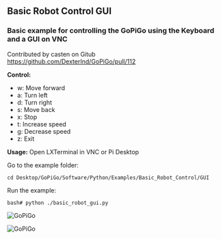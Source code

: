 ## Basic Robot Control GUI

### Basic example for controlling the GoPiGo using the Keyboard and a GUI on VNC

Contributed by casten on Gitub https://github.com/DexterInd/GoPiGo/pull/112

**Control:**

- w:	Move forward
- a:	Turn left
- d:	Turn right
- s:	Move back
- x:	Stop
- t:	Increase speed
- g:	Decrease speed
- z: 	Exit

**Usage:**
Open LXTerminal in VNC or Pi Desktop

Go to the example folder:

`cd Desktop/GoPiGo/Software/Python/Examples/Basic_Robot_Control/GUI`

Run the example:

`bash# python ./basic_robot_gui.py`

![ GoPiGo ](https://raw.githubusercontent.com/DexterInd/GoPiGo/master/GoPiGo_Chassis-300.jpg)

![ GoPiGo ](https://raw.githubusercontent.com/DexterInd/GoPiGo/master/GoPiGo_Front_Facing_Camera300.jpg)



